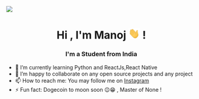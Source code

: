 
![](https://raw.githubusercontent.com/halfrost/halfrost/master/icons/header_.png)

<h1 align="center"> Hi , I'm Manoj  <img src="https://raw.githubusercontent.com/ABSphreak/ABSphreak/master/gifs/Hi.gif" width="30px"> ! </h1>

<h3 align="center">I'm a Student from India </h3>
  
- 🌱 I’m currently learning Python and ReactJs,React Native 
- 👯 I’m happy to collaborate on any open source projects and any project 
- 📫 How to reach me: You may follow me on [Instagram](https://www.instagram.com/__manoj___3) 
- ⚡ Fun fact: Dogecoin to moon soon 😉😁 , Master of None ! 
<br />

